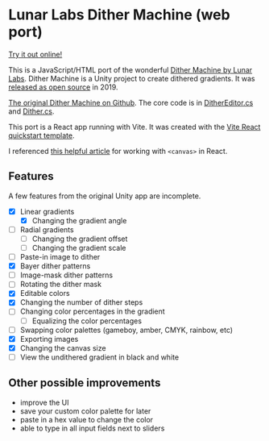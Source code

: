 # Lunar Labs Dither Machine (web port)

[Try it out online!](https://dither-machine.netlify.app/)

This is a JavaScript/HTML port of the wonderful [Dither Machine by Lunar Labs](https://lunarlabs.itch.io/dither-machine). Dither Machine is a Unity project to create dithered gradients. It was [released as open source](https://lunarlabs.itch.io/dither-machine/devlog/72198/dither-machine-is-now-open-source) in 2019.

[The original Dither Machine on Github](https://github.com/Relfos/Dither_Machine). The core code is in [DitherEditor.cs](https://github.com/Relfos/Dither_Machine/blob/master/Assets/Scripts/DitherEditor.cs) and [Dither.cs](https://github.com/Relfos/Dither_Machine/blob/master/Assets/Scripts/Dither.cs).

This port is a React app running with Vite. It was created with the [Vite React quickstart template](https://vitejs.dev/guide/#community-templates).

I referenced [this helpful article](https://medium.com/@pdx.lucasm/canvas-with-react-js-32e133c05258) for working with `<canvas>` in React.

## Features

A few features from the original Unity app are incomplete.

- [x] Linear gradients
  - [x] Changing the gradient angle
- [ ] Radial gradients
  - [ ] Changing the gradient offset
  - [ ] Changing the gradient scale
- [ ] Paste-in image to dither
- [x] Bayer dither patterns
- [ ] Image-mask dither patterns
- [ ] Rotating the dither mask
- [x] Editable colors
- [x] Changing the number of dither steps
- [ ] Changing color percentages in the gradient
  - [ ] Equalizing the color percentages
- [ ] Swapping color palettes (gameboy, amber, CMYK, rainbow, etc)
- [x] Exporting images
- [x] Changing the canvas size
- [ ] View the undithered gradient in black and white

## Other possible improvements

- improve the UI
- save your custom color palette for later
- paste in a hex value to change the color
- able to type in all input fields next to sliders
